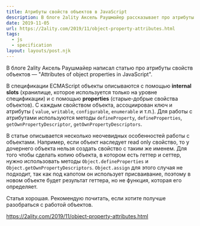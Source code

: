 ```yaml
---
title: Атрибуты свойств объектов в JavaScript
description: В блоге 2ality Аксель Раушмайер рассказывает про атрибуты свойств объектов и особенности их работы
date: 2019-11-05
url: https://2ality.com/2019/11/object-property-attributes.html
tags:
  - js
  - specification
layout: layouts/post.njk
---
```

В блоге 2ality Аксель Раушмайер написал статью про атрибуты свойств объектов — "Attributes of object properties in JavaScript".

В спецификации ECMAScript объекты описываются с помощью __internal slots__ (хранилище, которое используется только на уровне спецификации) и с помощью __properties__ (старые-добрые свойства объектов). С каждым свойством объекта, ассоциирован ключ и атрибуты ( `value`, `writable`, `configurable`, `enumerable` и т.п.). Для работы с атрибутами используются методы `defineProperty`, `defineProperties`, `getOwnPropertyDescriptor`, `getOwnPropertyDescriptors`.

В статье описывается несколько неочевидных особенностей работы с объектами. Например, если объект наследует read only свойство, то у дочернего объекта нельзя создать свойство с таким же именем. Для того чтобы сделать копию объекта, в котором есть геттер и сеттер, нужно использовать методы `Object.defineProperties` и `Object.getOwnPropertyDescriptors`. `Object.assign` для этого случая не подходит, так как под капотом он использует присваивание, поэтому в новом объекте будет результат геттера, но не функция, которая его определяет.

Статья хорошая. Рекомендую почитать, если хотите получше разобраться с работой объектов.

https://2ality.com/2019/11/object-property-attributes.html
